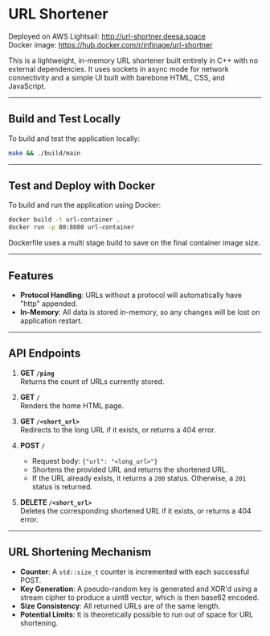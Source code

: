 # URL Shortener

Deployed on AWS Lightsail: http://url-shortner.deesa.space<br>
Docker image: https://hub.docker.com/r/infinage/url-shortner

This is a lightweight, in-memory URL shortener built entirely in C++ with no external dependencies. It uses sockets in async mode for network connectivity and a simple UI built with barebone HTML, CSS, and JavaScript.

---

## Build and Test Locally

To build and test the application locally:

```bash
make && ./build/main
```

---

## Test and Deploy with Docker

To build and run the application using Docker:

```bash
docker build -t url-container .
docker run -p 80:8080 url-container
```

Dockerfile uses a multi stage build to save on the final container image size.

---

## Features

- **Protocol Handling**: URLs without a protocol will automatically have "http" appended.
- **In-Memory**: All data is stored in-memory, so any changes will be lost on application restart.

---

## API Endpoints

1. **GET `/ping`**  
   Returns the count of URLs currently stored.

2. **GET `/`**  
   Renders the home HTML page.

3. **GET `/<short_url>`**  
   Redirects to the long URL if it exists, or returns a 404 error.

4. **POST `/`**  
   - Request body: `{"url": "<long_url>"}`
   - Shortens the provided URL and returns the shortened URL.
   - If the URL already exists, it returns a `200` status. Otherwise, a `201` status is returned.

5. **DELETE `/<short_url>`**  
   Deletes the corresponding shortened URL if it exists, or returns a 404 error.

---

## URL Shortening Mechanism

- **Counter**: A `std::size_t` counter is incremented with each successful POST.
- **Key Generation**: A pseudo-random key is generated and XOR'd using a stream cipher to produce a uint8 vector, which is then base62 encoded.
- **Size Consistency**: All returned URLs are of the same length.
- **Potential Limits**: It is theoretically possible to run out of space for URL shortening.
